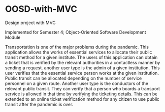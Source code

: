 # OOSD-with-MVC
Design project with MVC

Implemented for Semester 4; Object-Oriented Software Development Module

Transportation is one of the major problems during the pandemic. This application allows the works of essential services to allocate their public transit method for a given institute. The users of this application can obtain a ticket that is verified by the relevant authorities in a contactless manner by sending a request. another user type is the admin of a given institution. This user verifies that the essential service person works at the given institution. Public transit can be allocated depending on the number of service personnel on a given route. Another user type is the conductors of the relevant public transit. They can verify that a person who boards a transport service is allowed in that time by verifying the ticketing details. This can be extended to an online ticket verification method for any citizen to use public transit after the pandemic is over.

